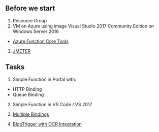 ## Before we start
1) Resource Group
2) VM on Azure using image Visual Studio 2017 Community Edition on Windows Server 2016
* [Azure Function Core Tools](https://docs.microsoft.com/en-us/azure/azure-functions/functions-run-local)
3) [JMETER](https://jmeter.apache.org/)

## Tasks
1) Simple Function in Portal with:
* HTTP Binding
* Queue Binding

2) Simple Function in VS Code / VS 2017

3) [Multiple Bindings](https://github.com/mifurm/serverlessWorkshop/blob/master/fun01_multipleOutputBindings.csx)

4) [BlobTrigger with OCR Integration](https://docs.microsoft.com/en-us/azure/azure-functions/functions-run-local)
